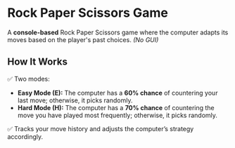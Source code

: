 # Rock Paper Scissors Game  

A **console-based** Rock Paper Scissors game where the computer adapts its moves based on the player's past choices. *(No GUI)*  

## How It Works  

✅ Two modes:  
- **Easy Mode (E):** The computer has a **60% chance** of countering your last move; otherwise, it picks randomly.  
- **Hard Mode (H):** The computer has a **70% chance** of countering the move you have played most frequently; otherwise, it picks randomly.  

✅ Tracks your move history and adjusts the computer’s strategy accordingly.  
